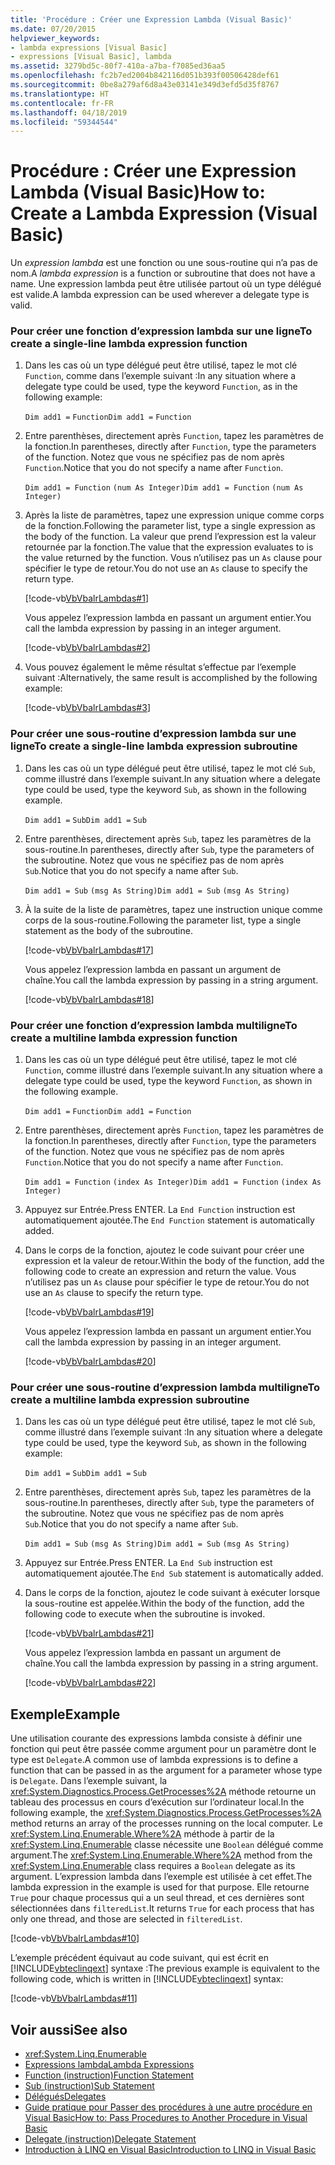 ```yaml
---
title: 'Procédure : Créer une Expression Lambda (Visual Basic)'
ms.date: 07/20/2015
helpviewer_keywords:
- lambda expressions [Visual Basic]
- expressions [Visual Basic], lambda
ms.assetid: 3279bd5c-80f7-410a-a7ba-f7085ed36aa5
ms.openlocfilehash: fc2b7ed2004b842116d051b393f00506428def61
ms.sourcegitcommit: 0be8a279af6d8a43e03141e349d3efd5d35f8767
ms.translationtype: HT
ms.contentlocale: fr-FR
ms.lasthandoff: 04/18/2019
ms.locfileid: "59344544"
---
```

# <a name="how-to-create-a-lambda-expression-visual-basic"></a><span data-ttu-id="b6e03-102">Procédure : Créer une Expression Lambda (Visual Basic)</span><span class="sxs-lookup"><span data-stu-id="b6e03-102">How to: Create a Lambda Expression (Visual Basic)</span></span>
<span data-ttu-id="b6e03-103">Un *expression lambda* est une fonction ou une sous-routine qui n’a pas de nom.</span><span class="sxs-lookup"><span data-stu-id="b6e03-103">A *lambda expression* is a function or subroutine that does not have a name.</span></span> <span data-ttu-id="b6e03-104">Une expression lambda peut être utilisée partout où un type délégué est valide.</span><span class="sxs-lookup"><span data-stu-id="b6e03-104">A lambda expression can be used wherever a delegate type is valid.</span></span>  
  
### <a name="to-create-a-single-line-lambda-expression-function"></a><span data-ttu-id="b6e03-105">Pour créer une fonction d’expression lambda sur une ligne</span><span class="sxs-lookup"><span data-stu-id="b6e03-105">To create a single-line lambda expression function</span></span>  
  
1. <span data-ttu-id="b6e03-106">Dans les cas où un type délégué peut être utilisé, tapez le mot clé `Function`, comme dans l’exemple suivant :</span><span class="sxs-lookup"><span data-stu-id="b6e03-106">In any situation where a delegate type could be used, type the keyword `Function`, as in the following example:</span></span>  
  
     <span data-ttu-id="b6e03-107">`Dim add1 =`   `Function`</span><span class="sxs-lookup"><span data-stu-id="b6e03-107">`Dim add1 =`   `Function`</span></span>  
  
2. <span data-ttu-id="b6e03-108">Entre parenthèses, directement après `Function`, tapez les paramètres de la fonction.</span><span class="sxs-lookup"><span data-stu-id="b6e03-108">In parentheses, directly after `Function`, type the parameters of the function.</span></span> <span data-ttu-id="b6e03-109">Notez que vous ne spécifiez pas de nom après `Function`.</span><span class="sxs-lookup"><span data-stu-id="b6e03-109">Notice that you do not specify a name after `Function`.</span></span>  
  
     <span data-ttu-id="b6e03-110">`Dim add1 = Function`   `(num As Integer)`</span><span class="sxs-lookup"><span data-stu-id="b6e03-110">`Dim add1 = Function`   `(num As Integer)`</span></span>  
  
3. <span data-ttu-id="b6e03-111">Après la liste de paramètres, tapez une expression unique comme corps de la fonction.</span><span class="sxs-lookup"><span data-stu-id="b6e03-111">Following the parameter list, type a single expression as the body of the function.</span></span> <span data-ttu-id="b6e03-112">La valeur que prend l’expression est la valeur retournée par la fonction.</span><span class="sxs-lookup"><span data-stu-id="b6e03-112">The value that the expression evaluates to is the value returned by the function.</span></span> <span data-ttu-id="b6e03-113">Vous n’utilisez pas un `As` clause pour spécifier le type de retour.</span><span class="sxs-lookup"><span data-stu-id="b6e03-113">You do not use an `As` clause to specify the return type.</span></span>  
  
     [!code-vb[VbVbalrLambdas#1](~/samples/snippets/visualbasic/VS_Snippets_VBCSharp/VbVbalrLambdas/VB/Class1.vb#1)]  
  
     <span data-ttu-id="b6e03-114">Vous appelez l’expression lambda en passant un argument entier.</span><span class="sxs-lookup"><span data-stu-id="b6e03-114">You call the lambda expression by passing in an integer argument.</span></span>  
  
     [!code-vb[VbVbalrLambdas#2](~/samples/snippets/visualbasic/VS_Snippets_VBCSharp/VbVbalrLambdas/VB/Class1.vb#2)]  
  
4. <span data-ttu-id="b6e03-115">Vous pouvez également le même résultat s’effectue par l’exemple suivant :</span><span class="sxs-lookup"><span data-stu-id="b6e03-115">Alternatively, the same result is accomplished by the following example:</span></span>  
  
     [!code-vb[VbVbalrLambdas#3](~/samples/snippets/visualbasic/VS_Snippets_VBCSharp/VbVbalrLambdas/VB/Class1.vb#3)]  
  
### <a name="to-create-a-single-line-lambda-expression-subroutine"></a><span data-ttu-id="b6e03-116">Pour créer une sous-routine d’expression lambda sur une ligne</span><span class="sxs-lookup"><span data-stu-id="b6e03-116">To create a single-line lambda expression subroutine</span></span>  
  
1. <span data-ttu-id="b6e03-117">Dans les cas où un type délégué peut être utilisé, tapez le mot clé `Sub`, comme illustré dans l’exemple suivant.</span><span class="sxs-lookup"><span data-stu-id="b6e03-117">In any situation where a delegate type could be used, type the keyword `Sub`, as shown in the following example.</span></span>  
  
     <span data-ttu-id="b6e03-118">`Dim add1 =`   `Sub`</span><span class="sxs-lookup"><span data-stu-id="b6e03-118">`Dim add1 =`   `Sub`</span></span>  
  
2. <span data-ttu-id="b6e03-119">Entre parenthèses, directement après `Sub`, tapez les paramètres de la sous-routine.</span><span class="sxs-lookup"><span data-stu-id="b6e03-119">In parentheses, directly after `Sub`, type the parameters of the subroutine.</span></span> <span data-ttu-id="b6e03-120">Notez que vous ne spécifiez pas de nom après `Sub`.</span><span class="sxs-lookup"><span data-stu-id="b6e03-120">Notice that you do not specify a name after `Sub`.</span></span>  
  
     <span data-ttu-id="b6e03-121">`Dim add1 = Sub`   `(msg As String)`</span><span class="sxs-lookup"><span data-stu-id="b6e03-121">`Dim add1 = Sub`   `(msg As String)`</span></span>  
  
3. <span data-ttu-id="b6e03-122">À la suite de la liste de paramètres, tapez une instruction unique comme corps de la sous-routine.</span><span class="sxs-lookup"><span data-stu-id="b6e03-122">Following the parameter list, type a single statement as the body of the subroutine.</span></span>  
  
     [!code-vb[VbVbalrLambdas#17](~/samples/snippets/visualbasic/VS_Snippets_VBCSharp/VbVbalrLambdas/VB/Class1.vb#17)]  
  
     <span data-ttu-id="b6e03-123">Vous appelez l’expression lambda en passant un argument de chaîne.</span><span class="sxs-lookup"><span data-stu-id="b6e03-123">You call the lambda expression by passing in a string argument.</span></span>  
  
     [!code-vb[VbVbalrLambdas#18](~/samples/snippets/visualbasic/VS_Snippets_VBCSharp/VbVbalrLambdas/VB/Class1.vb#18)]  
  
### <a name="to-create-a-multiline-lambda-expression-function"></a><span data-ttu-id="b6e03-124">Pour créer une fonction d’expression lambda multiligne</span><span class="sxs-lookup"><span data-stu-id="b6e03-124">To create a multiline lambda expression function</span></span>  
  
1. <span data-ttu-id="b6e03-125">Dans les cas où un type délégué peut être utilisé, tapez le mot clé `Function`, comme illustré dans l’exemple suivant.</span><span class="sxs-lookup"><span data-stu-id="b6e03-125">In any situation where a delegate type could be used, type the keyword `Function`, as shown in the following example.</span></span>  
  
     <span data-ttu-id="b6e03-126">`Dim add1 =`   `Function`</span><span class="sxs-lookup"><span data-stu-id="b6e03-126">`Dim add1 =`   `Function`</span></span>  
  
2. <span data-ttu-id="b6e03-127">Entre parenthèses, directement après `Function`, tapez les paramètres de la fonction.</span><span class="sxs-lookup"><span data-stu-id="b6e03-127">In parentheses, directly after `Function`, type the parameters of the function.</span></span> <span data-ttu-id="b6e03-128">Notez que vous ne spécifiez pas de nom après `Function`.</span><span class="sxs-lookup"><span data-stu-id="b6e03-128">Notice that you do not specify a name after `Function`.</span></span>  
  
     <span data-ttu-id="b6e03-129">`Dim add1 = Function`   `(index As Integer)`</span><span class="sxs-lookup"><span data-stu-id="b6e03-129">`Dim add1 = Function`   `(index As Integer)`</span></span>  
  
3. <span data-ttu-id="b6e03-130">Appuyez sur Entrée.</span><span class="sxs-lookup"><span data-stu-id="b6e03-130">Press ENTER.</span></span> <span data-ttu-id="b6e03-131">La `End Function` instruction est automatiquement ajoutée.</span><span class="sxs-lookup"><span data-stu-id="b6e03-131">The `End Function` statement is automatically added.</span></span>  
  
4. <span data-ttu-id="b6e03-132">Dans le corps de la fonction, ajoutez le code suivant pour créer une expression et la valeur de retour.</span><span class="sxs-lookup"><span data-stu-id="b6e03-132">Within the body of the function, add the following code to create an expression and return the value.</span></span> <span data-ttu-id="b6e03-133">Vous n’utilisez pas un `As` clause pour spécifier le type de retour.</span><span class="sxs-lookup"><span data-stu-id="b6e03-133">You do not use an `As` clause to specify the return type.</span></span>  
  
     [!code-vb[VbVbalrLambdas#19](~/samples/snippets/visualbasic/VS_Snippets_VBCSharp/VbVbalrLambdas/VB/Class1.vb#19)]  
  
     <span data-ttu-id="b6e03-134">Vous appelez l’expression lambda en passant un argument entier.</span><span class="sxs-lookup"><span data-stu-id="b6e03-134">You call the lambda expression by passing in an integer argument.</span></span>  
  
     [!code-vb[VbVbalrLambdas#20](~/samples/snippets/visualbasic/VS_Snippets_VBCSharp/VbVbalrLambdas/VB/Class1.vb#20)]  
  
### <a name="to-create-a-multiline-lambda-expression-subroutine"></a><span data-ttu-id="b6e03-135">Pour créer une sous-routine d’expression lambda multiligne</span><span class="sxs-lookup"><span data-stu-id="b6e03-135">To create a multiline lambda expression subroutine</span></span>  
  
1. <span data-ttu-id="b6e03-136">Dans les cas où un type délégué peut être utilisé, tapez le mot clé `Sub`, comme illustré dans l’exemple suivant :</span><span class="sxs-lookup"><span data-stu-id="b6e03-136">In any situation where a delegate type could be used, type the keyword `Sub`, as shown in the following example:</span></span>  
  
     <span data-ttu-id="b6e03-137">`Dim add1 =`   `Sub`</span><span class="sxs-lookup"><span data-stu-id="b6e03-137">`Dim add1 =`   `Sub`</span></span>  
  
2. <span data-ttu-id="b6e03-138">Entre parenthèses, directement après `Sub`, tapez les paramètres de la sous-routine.</span><span class="sxs-lookup"><span data-stu-id="b6e03-138">In parentheses, directly after `Sub`, type the parameters of the subroutine.</span></span> <span data-ttu-id="b6e03-139">Notez que vous ne spécifiez pas de nom après `Sub`.</span><span class="sxs-lookup"><span data-stu-id="b6e03-139">Notice that you do not specify a name after `Sub`.</span></span>  
  
     <span data-ttu-id="b6e03-140">`Dim add1 = Sub`  `(msg As String)`</span><span class="sxs-lookup"><span data-stu-id="b6e03-140">`Dim add1 = Sub`  `(msg As String)`</span></span>  
  
3. <span data-ttu-id="b6e03-141">Appuyez sur Entrée.</span><span class="sxs-lookup"><span data-stu-id="b6e03-141">Press ENTER.</span></span> <span data-ttu-id="b6e03-142">La `End Sub` instruction est automatiquement ajoutée.</span><span class="sxs-lookup"><span data-stu-id="b6e03-142">The `End Sub` statement is automatically added.</span></span>  
  
4. <span data-ttu-id="b6e03-143">Dans le corps de la fonction, ajoutez le code suivant à exécuter lorsque la sous-routine est appelée.</span><span class="sxs-lookup"><span data-stu-id="b6e03-143">Within the body of the function, add the following code to execute when the subroutine is invoked.</span></span>  
  
     [!code-vb[VbVbalrLambdas#21](~/samples/snippets/visualbasic/VS_Snippets_VBCSharp/VbVbalrLambdas/VB/Class1.vb#21)]  
  
     <span data-ttu-id="b6e03-144">Vous appelez l’expression lambda en passant un argument de chaîne.</span><span class="sxs-lookup"><span data-stu-id="b6e03-144">You call the lambda expression by passing in a string argument.</span></span>  
  
     [!code-vb[VbVbalrLambdas#22](~/samples/snippets/visualbasic/VS_Snippets_VBCSharp/VbVbalrLambdas/VB/Class1.vb#22)]  
  
## <a name="example"></a><span data-ttu-id="b6e03-145">Exemple</span><span class="sxs-lookup"><span data-stu-id="b6e03-145">Example</span></span>  
 <span data-ttu-id="b6e03-146">Une utilisation courante des expressions lambda consiste à définir une fonction qui peut être passée comme argument pour un paramètre dont le type est `Delegate`.</span><span class="sxs-lookup"><span data-stu-id="b6e03-146">A common use of lambda expressions is to define a function that can be passed in as the argument for a parameter whose type is `Delegate`.</span></span> <span data-ttu-id="b6e03-147">Dans l’exemple suivant, la <xref:System.Diagnostics.Process.GetProcesses%2A> méthode retourne un tableau des processus en cours d’exécution sur l’ordinateur local.</span><span class="sxs-lookup"><span data-stu-id="b6e03-147">In the following example, the <xref:System.Diagnostics.Process.GetProcesses%2A> method returns an array of the processes running on the local computer.</span></span> <span data-ttu-id="b6e03-148">Le <xref:System.Linq.Enumerable.Where%2A> méthode à partir de la <xref:System.Linq.Enumerable> classe nécessite une `Boolean` délégué comme argument.</span><span class="sxs-lookup"><span data-stu-id="b6e03-148">The <xref:System.Linq.Enumerable.Where%2A> method from the <xref:System.Linq.Enumerable> class requires a `Boolean` delegate as its argument.</span></span> <span data-ttu-id="b6e03-149">L’expression lambda dans l’exemple est utilisée à cet effet.</span><span class="sxs-lookup"><span data-stu-id="b6e03-149">The lambda expression in the example is used for that purpose.</span></span> <span data-ttu-id="b6e03-150">Elle retourne `True` pour chaque processus qui a un seul thread, et ces dernières sont sélectionnées dans `filteredList`.</span><span class="sxs-lookup"><span data-stu-id="b6e03-150">It returns `True` for each process that has only one thread, and those are selected in `filteredList`.</span></span>  
  
 [!code-vb[VbVbalrLambdas#10](~/samples/snippets/visualbasic/VS_Snippets_VBCSharp/VbVbalrLambdas/VB/Class4.vb#10)]  
  
 <span data-ttu-id="b6e03-151">L’exemple précédent équivaut au code suivant, qui est écrit en [!INCLUDE[vbteclinqext](~/includes/vbteclinqext-md.md)] syntaxe :</span><span class="sxs-lookup"><span data-stu-id="b6e03-151">The previous example is equivalent to the following code, which is written in [!INCLUDE[vbteclinqext](~/includes/vbteclinqext-md.md)] syntax:</span></span>  
  
 [!code-vb[VbVbalrLambdas#11](~/samples/snippets/visualbasic/VS_Snippets_VBCSharp/VbVbalrLambdas/VB/Class5.vb#11)]  
  
## <a name="see-also"></a><span data-ttu-id="b6e03-152">Voir aussi</span><span class="sxs-lookup"><span data-stu-id="b6e03-152">See also</span></span>

- <xref:System.Linq.Enumerable>
- [<span data-ttu-id="b6e03-153">Expressions lambda</span><span class="sxs-lookup"><span data-stu-id="b6e03-153">Lambda Expressions</span></span>](./lambda-expressions.md)
- [<span data-ttu-id="b6e03-154">Function (instruction)</span><span class="sxs-lookup"><span data-stu-id="b6e03-154">Function Statement</span></span>](../../../../visual-basic/language-reference/statements/function-statement.md)
- [<span data-ttu-id="b6e03-155">Sub (instruction)</span><span class="sxs-lookup"><span data-stu-id="b6e03-155">Sub Statement</span></span>](../../../../visual-basic/language-reference/statements/sub-statement.md)
- [<span data-ttu-id="b6e03-156">Délégués</span><span class="sxs-lookup"><span data-stu-id="b6e03-156">Delegates</span></span>](../../../../visual-basic/programming-guide/language-features/delegates/index.md)
- [<span data-ttu-id="b6e03-157">Guide pratique pour Passer des procédures à une autre procédure en Visual Basic</span><span class="sxs-lookup"><span data-stu-id="b6e03-157">How to: Pass Procedures to Another Procedure in Visual Basic</span></span>](../../../../visual-basic/programming-guide/language-features/delegates/how-to-pass-procedures-to-another-procedure.md)
- [<span data-ttu-id="b6e03-158">Delegate (instruction)</span><span class="sxs-lookup"><span data-stu-id="b6e03-158">Delegate Statement</span></span>](../../../../visual-basic/language-reference/statements/delegate-statement.md)
- [<span data-ttu-id="b6e03-159">Introduction à LINQ en Visual Basic</span><span class="sxs-lookup"><span data-stu-id="b6e03-159">Introduction to LINQ in Visual Basic</span></span>](../../../../visual-basic/programming-guide/language-features/linq/introduction-to-linq.md)
